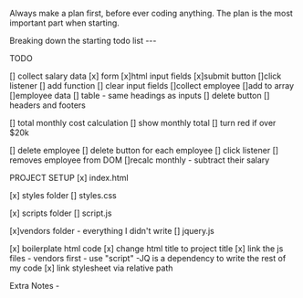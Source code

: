 Always make a plan first, before ever coding anything. The plan is the most important part when starting.

Breaking down the starting todo list ---

TODO

[] collect salary data
    [x] form
        [x]html input fields
        [x]submit button
        []click listener
            [] add function
            [] clear input fields
            []collect employee
                []add to array
[]employee data
    [] table - same headings as inputs
        [] delete button
        [] headers and footers

[] total monthly cost calculation
    [] show monthly total
    [] turn red if over $20k

[] delete employee
    [] delete button for each employee
        [] click listener
            [] removes employee from DOM
            []recalc monthly - subtract their salary

PROJECT SETUP
[x] index.html

[x] styles folder
    [] styles.css

[x] scripts folder
    [] script.js

[x]vendors folder - everything I didn't write
     [] jquery.js

[x] boilerplate html code
    [x] change html title to project title
    [x] link the js files - vendors first - use "script"
        -JQ is a dependency to write the rest of my code
    [x] link stylesheet via relative path

Extra Notes -
